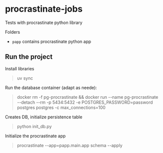 # procrastinate-jobs
Tests with procrastinate python library

Folders
- `papp` contains procrastinate python app

## Run the project

Install libraries
> uv sync


Run the database container (adapt as neede):
> docker rm -f pg-procrastinate && docker run --name pg-procrastinate --detach --rm -p 5434:5432 -e POSTGRES_PASSWORD=password postgres postgres -c max_connections=100


Creates DB, initialize persistence table
> python init_db.py

Initialize the procrastinate app
> procrastinate --app=papp.main.app schema --apply


